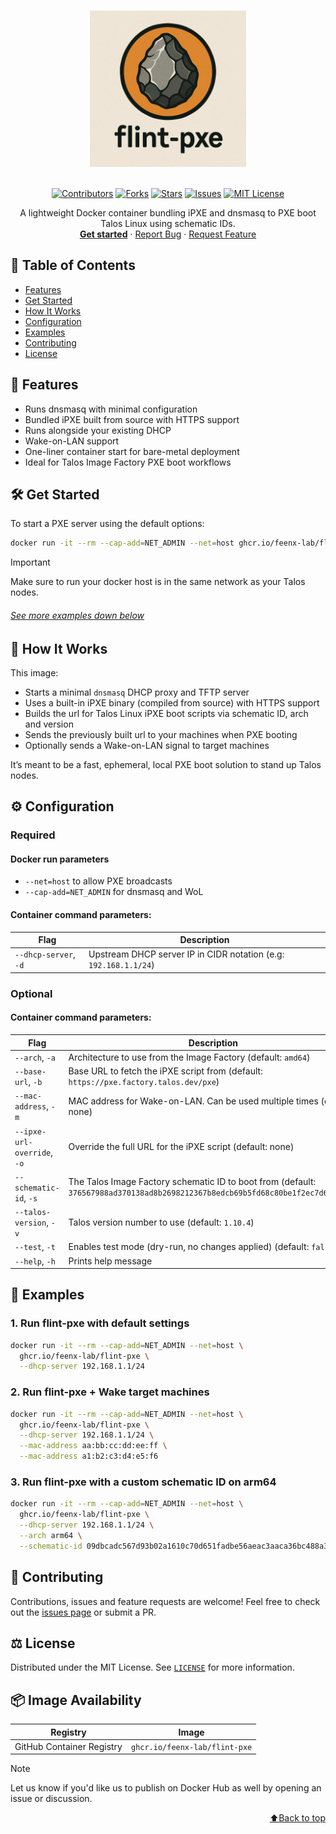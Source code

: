 <a id="readme-top"></a>

<div align="center">
  <br />
  <a href="https://github.com/feenx-lab/flint-pxe">
    <img src="images/logo.jpg" alt="Logo" width="250" height="250">
  </a>
  <br />
  <br />

  <!-- Badges -->
  [![Contributors][contributors-shield]][contributors-url]
  [![Forks][forks-shield]][forks-url]
  [![Stars][stars-shield]][stars-url]
  [![Issues][issues-shield]][issues-url]
  [![MIT License][license-shield]][license-url]

  <p align="center">
    A lightweight Docker container bundling iPXE and dnsmasq to PXE boot Talos Linux using schematic IDs.
    <br />
    <a href="https://github.com/feenx-lab/flint-pxe"><strong>Get started</strong></a>
    &middot;
    <a href="https://github.com/feenx-lab/flint-pxe/issues/new?labels=bug&template=bug_report.md">Report Bug</a>
    &middot;
    <a href="https://github.com/feenx-lab/flint-pxe/issues/new?labels=enhancement&template=feature_request.md">Request Feature</a>
  </p>
</div>

## 📖 Table of Contents

- [Features](#features)
- [Get Started](#get-started)
- [How It Works](#how-it-works)
- [Configuration](#configuration)
- [Examples](#examples)
- [Contributing](#contributing)
- [License](#license)

## 🚀 Features

<a id="features"></a>

- Runs dnsmasq with minimal configuration
- Bundled iPXE built from source with HTTPS support
- Runs alongside your existing DHCP
- Wake-on-LAN support
- One-liner container start for bare-metal deployment
- Ideal for Talos Image Factory PXE boot workflows

## 🛠️ Get Started

<a id="get-started"></a>
To start a PXE server using the default options:
```bash
docker run -it --rm --cap-add=NET_ADMIN --net=host ghcr.io/feenx-lab/flint-pxe
```

> [!IMPORTANT]
> Make sure to run your docker host is in the same network as your Talos nodes.

###### [See more examples down below](#examples)

## 🔧 How It Works

<a id="how-it-works"></a>
This image:
- Starts a minimal `dnsmasq` DHCP proxy and TFTP server
- Uses a built-in iPXE binary (compiled from source) with HTTPS support
- Builds the url for Talos Linux iPXE boot scripts via schematic ID, arch and version
- Sends the previously built url to your machines when PXE booting
- Optionally sends a Wake-on-LAN signal to target machines

It’s meant to be a fast, ephemeral, local PXE boot solution to stand up Talos nodes.

## ⚙️ Configuration

<a id="configuration"></a>

### Required

#### Docker run parameters
- `--net=host` to allow PXE broadcasts
- `--cap-add=NET_ADMIN` for dnsmasq and WoL

#### Container command parameters:

| Flag                             | Description                                                        |
|----------------------------------|--------------------------------------------------------------------|
| `--dhcp-server`, `-d`            | Upstream DHCP server IP in CIDR notation (e.g: `192.168.1.1/24`)   |

### Optional

#### Container command parameters:
| Flag                             | Description                                                                                                                     |
|----------------------------------|---------------------------------------------------------------------------------------------------------------------------------|
| `--arch`, `-a`                   | Architecture to use from the Image Factory (default: `amd64`)                                                                   |
| `--base-url`, `-b`               | Base URL to fetch the iPXE script from (default: `https://pxe.factory.talos.dev/pxe`)                                           |
| `--mac-address`, `-m`            | MAC address for Wake-on-LAN. Can be used multiple times (default: none)                                                         |
| `--ipxe-url-override`, `-o`      | Override the full URL for the iPXE script (default: none)                                                                       |
| `--schematic-id`, `-s`           | The Talos Image Factory schematic ID to boot from (default: `376567988ad370138ad8b2698212367b8edcb69b5fd68c80be1f2ec7d603b4ba`) |
| `--talos-version`, `-v`          | Talos version number to use (default: `1.10.4`)                                                                                 |
| `--test`, `-t`                   | Enables test mode (dry-run, no changes applied) (default: `false`)                                                              |
| `--help`, `-h`                   | Prints help message                                                                                                             |

## 🧪 Examples

<a id="examples"></a>

### 1. Run flint-pxe with default settings
```bash
docker run -it --rm --cap-add=NET_ADMIN --net=host \
  ghcr.io/feenx-lab/flint-pxe \
  --dhcp-server 192.168.1.1/24
```

### 2. Run flint-pxe + Wake target machines

```bash
docker run -it --rm --cap-add=NET_ADMIN --net=host \
  ghcr.io/feenx-lab/flint-pxe \
  --dhcp-server 192.168.1.1/24 \
  --mac-address aa:bb:cc:dd:ee:ff \
  --mac-address a1:b2:c3:d4:e5:f6
```

### 3. Run flint-pxe with a custom schematic ID on arm64

```bash
docker run -it --rm --cap-add=NET_ADMIN --net=host \
  ghcr.io/feenx-lab/flint-pxe \
  --dhcp-server 192.168.1.1/24 \
  --arch arm64 \
  --schematic-id 09dbcadc567d93b02a1610c70d651fadbe56aeac3aaca36bc488a38f3fffe99d
```

## 🤝 Contributing

<a id="contributing"></a>

Contributions, issues and feature requests are welcome!
Feel free to check out the [issues page](https://github.com/feenx-lab/flint-pxe/issues) or submit a PR.

## ⚖️️ License

<a id="license"></a>

Distributed under the MIT License. See [`LICENSE`](LICENSE) for more information.

## 📦 Image Availability

| Registry | Image |
|----------|-------|
| GitHub Container Registry | `ghcr.io/feenx-lab/flint-pxe` |

> [!NOTE]
> Let us know if you'd like us to publish on Docker Hub as well by opening an issue or discussion.

<p align="right"><a href="#readme-top">⬆️Back to top</a></p>

<!-- LINKS & IMAGES -->
[relative-repo-url]: feenx-lab/flint-pxe
[contributors-shield]: https://img.shields.io/github/contributors/feenx-lab/flint-pxe.svg?style=for-the-badge
[contributors-url]: https://github.com/feenx-lab/flint-pxe/graphs/contributors
[forks-shield]: https://img.shields.io/github/forks/feenx-lab/flint-pxe.svg?style=for-the-badge
[forks-url]: https://github.com/feenx-lab/flint-pxe/network/members
[stars-shield]: https://img.shields.io/github/stars/feenx-lab/flint-pxe.svg?style=for-the-badge
[stars-url]: https://github.com/feenx-lab/flint-pxe/stargazers
[issues-shield]: https://img.shields.io/github/issues/feenx-lab/flint-pxe.svg?style=for-the-badge
[issues-url]: https://github.com/feenx-lab/flint-pxe/issues
[license-shield]: https://img.shields.io/github/license/feenx-lab/flint-pxe.svg?style=for-the-badge
[license-url]: https://github.com/feenx-lab/flint-pxe/blob/master/LICENSE.txt